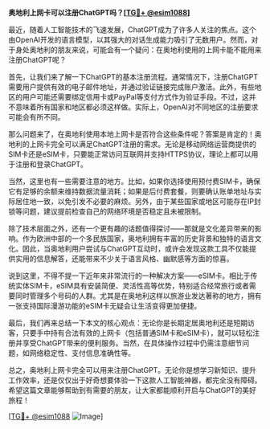 **奥地利上网卡可以注册ChatGPT吗？[[TG💪+ @esim1088](https://t.me/s/esim1088)]**

最近，随着人工智能技术的飞速发展，ChatGPT成为了许多人关注的焦点。这个由OpenAI开发的语言模型，以其强大的对话生成能力吸引了无数用户。然而，对于身处奥地利的朋友来说，可能会有一个疑问：在奥地利使用的上网卡能不能用来注册ChatGPT呢？

首先，让我们来了解一下ChatGPT的基本注册流程。通常情况下，注册ChatGPT需要用户提供有效的电子邮件地址，并通过验证链接完成账户激活。此外，有些地区的用户可能还需要绑定信用卡或PayPal等支付方式作为验证手段。不过，这并不意味着所有国家和地区都必须这样做。实际上，OpenAI对不同地区的注册要求可能会有所不同。

那么问题来了，在奥地利使用本地上网卡是否符合这些条件呢？答案是肯定的！奥地利的上网卡完全可以满足ChatGPT注册的需求。无论是移动网络运营商提供的SIM卡还是eSIM卡，只要能正常访问互联网并支持HTTPS协议，理论上都可以用于注册和登录ChatGPT。

当然，这里也有一些需要注意的地方。比如，如果你选择使用预付费SIM卡，确保它有足够的余额来维持数据流量消耗；如果是后付费套餐，则要确认账单地址与实际居住地一致，以免引发不必要的麻烦。另外，由于某些国家或地区可能存在IP封锁等问题，建议提前检查自己的网络环境是否稳定且未被限制。

除了技术层面之外，还有一个更有趣的话题值得探讨——那就是文化差异带来的影响。作为欧洲中部的一个多民族国家，奥地利拥有丰富的历史背景和独特的语言文化。因此，当奥地利用户尝试与ChatGPT互动时，或许会发现这款工具不仅能提供实用的信息解答，还能带来不少关于语言风格、幽默感等方面的惊喜。

说到这里，不得不提一下近年来非常流行的一种解决方案——eSIM卡。相比于传统实体SIM卡，eSIM具有安装简便、灵活性高等优势，特别适合经常旅行或者需要同时管理多个号码的人群。尤其是在奥地利这样以旅游业发达著称的地方，拥有一张支持国际漫游功能的eSIM卡无疑会让生活变得更加便捷。

最后，我们再来总结一下本文的核心观点：无论你是长期定居奥地利还是短期访客，只要手中持有合法有效的上网卡（包括普通SIM卡和eSIM卡），就可以轻松注册并享受ChatGPT带来的便利服务。当然，在具体操作过程中仍需注意细节问题，如网络稳定性、支付信息准确性等。

总之，奥地利上网卡完全可以用来注册ChatGPT。无论你是想学习新知识、提升工作效率，还是仅仅出于好奇想要体验一下这款人工智能神器，都完全没有障碍。希望这篇文章能够帮助到有需要的朋友，让大家都能顺利开启与ChatGPT的美好旅程！

[[TG💪+ @esim1088](https://t.me/s/esim1088) ![Image](https://i.postimg.cc/4NQfJmqS/Snipaste-2025-05-13-00-14-12.png)]